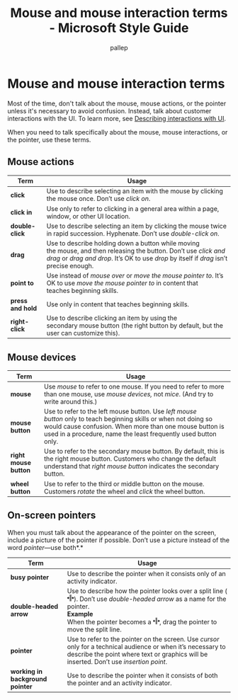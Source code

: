 ﻿---
title: Mouse and mouse interaction terms - Microsoft Style Guide
author: pallep
ms.author: pallep
ms.date: 1/19/2018
ms.topic: article
ms.prod: non-product-specific
---

# Mouse and mouse interaction terms

Most
of the time, don't talk about the mouse, mouse actions, or the pointer
unless it's necessary to avoid confusion. Instead, talk about
customer interactions with the UI. To learn more, see [Describing interactions with UI](/style-guide/procedures-instructions/describing-interactions-with-ui).

When you need to talk specifically about the mouse, mouse interactions, or the pointer, use these terms.

## Mouse actions

**Term**|**Usage**
--|--
**click**|Use to describe selecting an item with the mouse by clicking the mouse once. Don’t use *click on*.
**click in**|Use only to refer to clicking in a general area within a page, window, or other UI location.
**double-click**|Use to describe selecting an item by clicking the mouse twice in rapid succession. Hyphenate. Don’t use *double-click on*.
**drag**|Use to describe holding down a button while moving the mouse, and then releasing the button. Don’t use *click and drag* or *drag and drop*. It’s OK to use *drop* by itself if *drag* isn’t precise enough.
**point to**|Use instead of *mouse over* or *move the mouse pointer to*. It’s OK to use *move the mouse pointer to* in content that teaches beginning skills.
**press and hold**|Use only in content that teaches beginning skills.
**right-click**|Use to describe clicking an item by using the secondary mouse button (the right button by default, but the user can customize this).


## Mouse devices

**Term**|**Usage**
--|--
**mouse**|Use *mouse* to refer to one mouse. If you need to refer to more than one mouse, use *mouse devices,* not *mice*. (And try to write around this.)
**mouse button**|Use to refer to the left mouse button. Use *left mouse button* only to teach beginning skills or when not doing so would cause confusion. When more than one mouse button is used in a procedure, name the least frequently used button only.
**right mouse button**|Use to refer to the secondary mouse button. By default, this is the right mouse button. Customers who change the default understand that *right mouse button* indicates the secondary button.
**wheel button**|Use to refer to the third or middle button on the mouse. Customers *rotate* the wheel and *click* the wheel button.

## On-screen pointers

When you
must talk about the appearance of the pointer on the screen, include
a picture of the pointer if possible. Don’t use a picture instead
of the word *pointer*—use both*.*

|**Term**|**Usage**|
|---|---|
|**busy pointer**|Use to describe the pointer when it consists only of an activity indicator.|
|**double-headed arrow**|Use to describe how the pointer looks over a split line (<img src="media/mouse-mouse-interaction-terms/1502439723.png" />). Don’t use *double-headed arrow* as a name for the pointer. <br />**Example**<br />When the pointer becomes a <img src="media/mouse-mouse-interaction-terms/270050385.png" />, drag the pointer to move the split line.|
|**pointer**|Use to refer to the pointer on the screen. Use *cursor* only for a technical audience or when it’s necessary to describe the point where text or graphics will be inserted. Don’t use *insertion point*.|
|**working in background pointer**|Use to describe the pointer when it consists of both the pointer and an activity indicator.|

